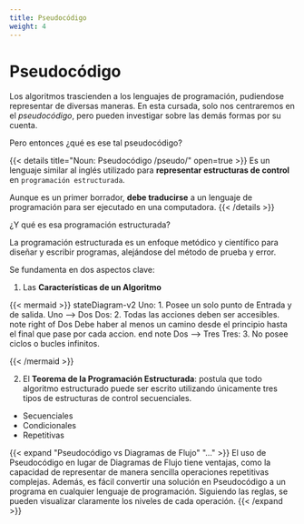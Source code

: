 ```yaml
---
title: Pseudocódigo
weight: 4
---
```


# Pseudocódigo

Los algoritmos trascienden a los lenguajes de programación, pudiendose representar de diversas maneras. En esta cursada, solo nos centraremos en el *pseudocódigo*, pero pueden investigar sobre las demás formas por su cuenta.

Pero entonces ¿qué es ese tal pseudocódigo?

{{< details title="Noun: Pseudocódigo /pseudo/" open=true >}}
Es un lenguaje similar al inglés utilizado para **representar estructuras de control** en `programación estructurada`.

Aunque es un primer borrador, **debe traducirse** a un lenguaje de programación para ser ejecutado en una computadora.
{{< /details >}}

¿Y qué es esa programación estructurada?

La programación estructurada es un enfoque metódico y científico para diseñar y escribir programas, alejándose del método de prueba y error.

Se fundamenta en dos aspectos clave:

1. Las **Características de un Algoritmo**

{{< mermaid >}}
stateDiagram-v2
    Uno: 1. Posee un solo punto de Entrada y de salida.
    Uno --> Dos
    Dos: 2. Todas las acciones deben ser accesibles.
    note right of Dos
        Debe haber al menos un camino
        desde el principio hasta el
        final que pase por cada accion.
    end note
    Dos --> Tres
    Tres: 3. No posee ciclos o bucles infinitos.
  
{{< /mermaid >}}

2. El **Teorema de la Programación Estructurada**: postula que todo algoritmo estructurado puede ser escrito utilizando únicamente tres tipos de estructuras de control secuenciales.

- Secuenciales
- Condicionales
- Repetitivas

{{< expand "Pseudocódigo vs Diagramas de Flujo" "..." >}}
El uso de Pseudocódigo en lugar de Diagramas de Flujo tiene ventajas, como la capacidad de representar de manera sencilla operaciones repetitivas complejas. Además, es fácil convertir una solución en Pseudocódigo a un programa en cualquier lenguaje de programación. Siguiendo las reglas, se pueden visualizar claramente los niveles de cada operación.
{{< /expand >}}